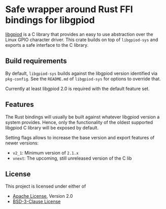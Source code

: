 <!--
SPDX-License-Identifier: CC0-1.0
SPDX-FileCopyrightText: 2023 Linaro Ltd.
SPDX-FileCopyrightText: 2023 Erik Schilling <erik.schilling@linaro.org>
-->

# Safe wrapper around Rust FFI bindings for libgpiod

[libgpiod](https://git.kernel.org/pub/scm/libs/libgpiod/libgpiod.git/tree/README)
is a C library that provides an easy to use abstraction over the Linux GPIO
character driver. This crate builds on top of `libgpiod-sys` and exports a safe
interface to the C library.

## Build requirements

By default, `libgpiod-sys` builds against the libgpiod version identified via
`pkg-config`. See the `README.md` of `libgpiod-sys` for options to override
that.

Currently at least libgpiod 2.0 is required with the default feature set.

## Features

The Rust bindings will usually be built against whatever libgpiod version a
system provides. Hence, only the functionality of the oldest supported libgpiod
C library will be exposed by default.

Setting flags allows to increase the base version and export features of newer
versions:

- `v2_1`: Minimum version of `2.1.x`
- `vnext`: The upcoming, still unreleased version of the C lib

## License

This project is licensed under either of

- [Apache License](http://www.apache.org/licenses/LICENSE-2.0), Version 2.0
- [BSD-3-Clause License](https://opensource.org/licenses/BSD-3-Clause)
